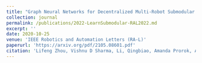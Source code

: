```yaml
---
title: "Graph Neural Networks for Decentralized Multi-Robot Submodular Action Selection"
collection: journal
permalink: /publications/2022-LearnSubmodular-RAL2022.md
excerpt: ''
date: 2020-10-25
venue: 'IEEE Robotics and Automation Letters (RA-L)'
paperurl: 'https://arxiv.org/pdf/2105.08601.pdf'
citation: 'Lifeng Zhou, Vishnu D Sharma, Li, Qingbiao, Amanda Prorok, Alejandro Ribeiro, Vijay Kumar. “Graph Neural Networks for Decentralized Multi-Robot Submodular Action Selection,” IEEE Robotics and Automation Letters (JCR Q2, IF 3.74), Under Review'
---
```

<!-- <a href="https://youtu.be/KbAp38QYU9o
" target="_blank"><img src="/images/customized/G2RL2020.png" 
alt="IMAGE ALT TEXT HERE" width="560" height="315" border="10" /></a> -->
